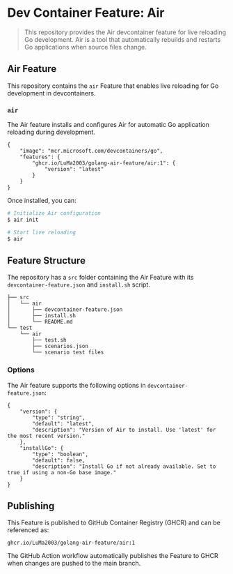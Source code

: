 # Dev Container Feature: Air

> This repository provides the Air devcontainer feature for live reloading Go development. Air is a tool that automatically rebuilds and restarts Go applications when source files change.

## Air Feature

This repository contains the `air` Feature that enables live reloading for Go development in devcontainers.

### `air`

The Air feature installs and configures Air for automatic Go application reloading during development.

```jsonc
{
    "image": "mcr.microsoft.com/devcontainers/go",
    "features": {
        "ghcr.io/LuMa2003/golang-air-feature/air:1": {
            "version": "latest"
        }
    }
}
```

Once installed, you can:

```bash
# Initialize Air configuration
$ air init

# Start live reloading
$ air
```

## Feature Structure

The repository has a `src` folder containing the Air Feature with its `devcontainer-feature.json` and `install.sh` script.

```
├── src
│   └── air
│       ├── devcontainer-feature.json
│       ├── install.sh
│       └── README.md
└── test
    └── air
        ├── test.sh
        ├── scenarios.json
        └── scenario test files
```

### Options

The Air feature supports the following options in `devcontainer-feature.json`:

```jsonc
{
    "version": {
        "type": "string",
        "default": "latest",
        "description": "Version of Air to install. Use 'latest' for the most recent version."
    },
    "installGo": {
        "type": "boolean",
        "default": false,
        "description": "Install Go if not already available. Set to true if using a non-Go base image."
    }
}
```

## Publishing

This Feature is published to GitHub Container Registry (GHCR) and can be referenced as:

```
ghcr.io/LuMa2003/golang-air-feature/air:1
```

The GitHub Action workflow automatically publishes the Feature to GHCR when changes are pushed to the main branch.